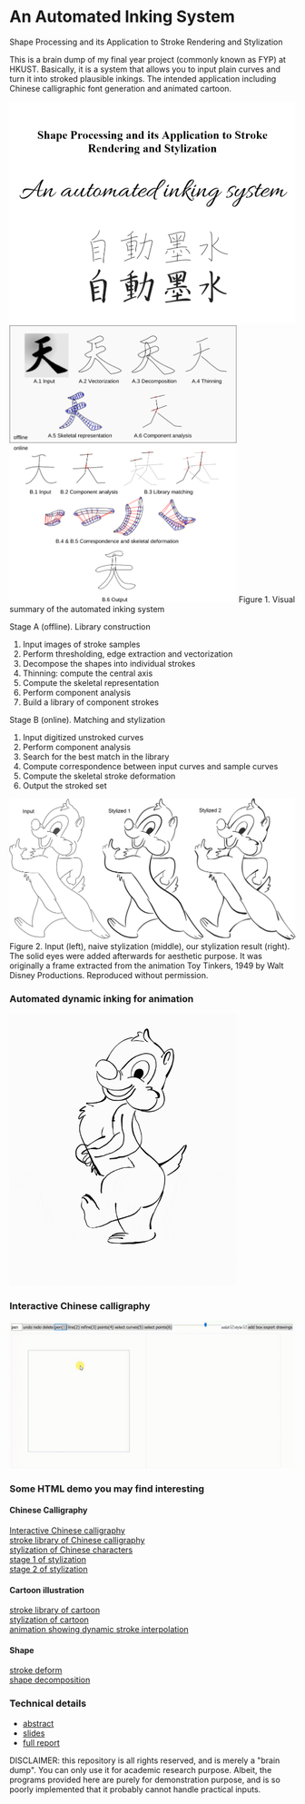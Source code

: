 # An Automated Inking System
Shape Processing and its Application to Stroke Rendering and Stylization

This is a brain dump of my final year project (commonly known as FYP) at HKUST. Basically, it is a system that allows you to input plain curves and turn it into stroked plausible inkings. The intended application including Chinese calligraphic font generation and animated cartoon.

<img src="images/cover.png" width="800">
<img src="images/system diagram.png" width="400">
Figure 1. Visual summary of the automated inking system

Stage A (offline). Library construction

1. Input images of stroke samples
2. Perform thresholding, edge extraction and vectorization
3. Decompose the shapes into individual strokes
4. Thinning: compute the central axis
5. Compute the skeletal representation
6. Perform component analysis
7. Build a library of component strokes 

Stage B (online). Matching and stylization
1. Input digitized unstroked curves
2. Perform component analysis
3. Search for the best match in the library
4. Compute correspondence between input curves and sample curves
5. Compute the skeletal stroke deformation
6. Output the stroked set

<img src="images/cartoon stylization.png" width="800">
Figure 2. Input (left), naive stylization (middle), our stylization result (right). The solid eyes were added afterwards for aesthetic purpose. It was originally a frame extracted from the animation Toy Tinkers, 1949 by Walt Disney Productions. Reproduced without permission.

### Automated dynamic inking for animation
<img src="images/dale_walking.gif" width="400" />

### Interactive Chinese calligraphy
![](images/heung.gif)

### Some HTML demo you may find interesting

#### Chinese Calligraphy
[Interactive Chinese calligraphy](https://tyt2y3.github.io/auto_ink/sketch.html)<br>
[stroke library of Chinese calligraphy](https://tyt2y3.github.io/auto_ink/library%20of%20chin%20cali%202.html)<br>
[stylization of Chinese characters](https://tyt2y3.github.io/auto_ink/library_matching.html)<br>
[stage 1 of stylization](https://tyt2y3.github.io/auto_ink/library_matching.html?mode=present&stage=1)<br>
[stage 2 of stylization](https://tyt2y3.github.io/auto_ink/library_matching.html?mode=present&stage=2)<br>

#### Cartoon illustration
[stroke library of cartoon](https://tyt2y3.github.io/auto_ink/library%20of%20cartoon.html)<br>
[stylization of cartoon](https://tyt2y3.github.io/auto_ink/library_matching.html?mode=cartoon)<br>
[animation showing dynamic stroke interpolation](https://tyt2y3.github.io/auto_ink/animation.html)<br>

#### Shape
[stroke deform](https://tyt2y3.github.io/auto_ink/stroke_deform.html)<br>
[shape decomposition](https://tyt2y3.github.io/auto_ink/shape_processing.html)<br>

### Technical details
- [abstract](promotion%20booklet.pdf)
- [slides](FYP%20presentation.pdf)
- [full report](hftsangab_PSAN2_Final.pdf)

DISCLAIMER: this repository is all rights reserved, and is merely a "brain dump". You can only use it for academic research purpose. Albeit, the programs provided here are purely for demonstration purpose, and is so poorly implemented that it probably cannot handle practical inputs.